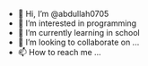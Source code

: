 - 👋 Hi, I’m @abdullah0705
- 👀 I’m interested in programming
- 🌱 I’m currently learning in school
- 💞️ I’m looking to collaborate on ...
- 📫 How to reach me ...

<!---
abdullah0705/abdullah0705 is a ✨ special ✨ repository because its `README.md` (this file) appears on your GitHub profile.
You can click the Preview link to take a look at your changes.
--->
